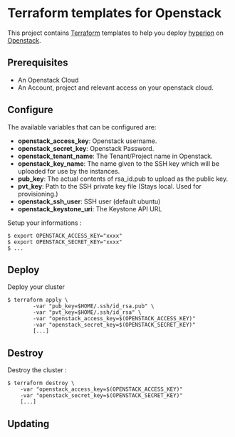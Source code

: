 # Terraform templates for Openstack

This project contains [Terraform][] templates to help you deploy [hyperion][] on [Openstack][].

## Prerequisites

* An Openstack Cloud
* An Account, project and relevant access on your openstack cloud.

## Configure

The available variables that can be configured are:

* **openstack_access_key**: Openstack username.
* **openstack_secret_key**: Openstack Password.
* **openstack_tenant_name**: The Tenant/Project name in Openstack.
* **openstack_key_name**: The name given to the SSH key which will be uploaded for use by the instances.
* **pub_key**: The actual contents of rsa_id.pub to upload as the public key.
* **pvt_key**: Path to the SSH private key file (Stays local. Used for provisioning.)
* **openstack_ssh_user**: SSH user (default ubuntu)
* **openstack_keystone_uri**: The Keystone API URL

Setup your informations :

    $ export OPENSTACK_ACCESS_KEY="xxxx"
    $ export OPENSTACK_SECRET_KEY="xxxx"
    $ ...

## Deploy

Deploy your cluster

    $ terraform apply \
            -var "pub_key=$HOME/.ssh/id_rsa.pub" \
            -var "pvt_key=$HOME/.ssh/id_rsa" \
            -var "openstack_access_key=$(OPENSTACK_ACCESS_KEY)"
            -var "openstack_secret_key=$(OPENSTACK_SECRET_KEY)"
            [...]


## Destroy

Destroy the cluster :

    $ terraform destroy \
        -var "openstack_access_key=$(OPENSTACK_ACCESS_KEY)"
        -var "openstack_secret_key=$(OPENSTACK_SECRET_KEY)"
        [...]

## Updating




[Terraform]: https://www.terraform.io/
[Openstack]: https://www.openstack.org

[hyperion]: http://github.com/nlamirault/hyperion

